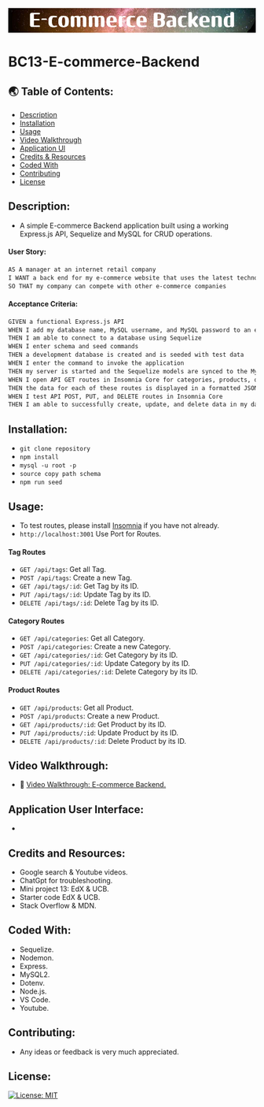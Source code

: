 <img src="./assets/images/banner.png">

# BC13-E-commerce-Backend

## 🌏 Table of Contents:
- [Description](#description)
- [Installation](#installation)
- [Usage](#usage)
- [Video Walkthrough](#video-walkthrough)
- [Application UI](#application-user-interface)
- [Credits & Resources](#credits-and-resources)
- [Coded With](#coded-with)
- [Contributing](#contributing)
- [License](#license)

## Description:
* A simple E-commerce Backend application built using a working Express.js API, Sequelize and MySQL for CRUD operations.

#### User Story:
```md
AS A manager at an internet retail company
I WANT a back end for my e-commerce website that uses the latest technologies
SO THAT my company can compete with other e-commerce companies
```
#### Acceptance Criteria:
```md
GIVEN a functional Express.js API
WHEN I add my database name, MySQL username, and MySQL password to an environment variable file
THEN I am able to connect to a database using Sequelize
WHEN I enter schema and seed commands
THEN a development database is created and is seeded with test data
WHEN I enter the command to invoke the application
THEN my server is started and the Sequelize models are synced to the MySQL database
WHEN I open API GET routes in Insomnia Core for categories, products, or tags
THEN the data for each of these routes is displayed in a formatted JSON
WHEN I test API POST, PUT, and DELETE routes in Insomnia Core
THEN I am able to successfully create, update, and delete data in my database
```

## Installation:
* `git clone repository`
* `npm install`
* `mysql -u root -p`
* `source copy path schema`
* `npm run seed`

## Usage:
* To test routes, please install [Insomnia](https://insomnia.rest/) if you have not already.
* `http://localhost:3001` Use Port for Routes.
#### Tag Routes
* `GET /api/tags`: Get all Tag.
* `POST /api/tags`: Create a new Tag.
* `GET /api/tags/:id`: Get Tag by its ID.
* `PUT /api/tags/:id`: Update Tag by its ID.
* `DELETE /api/tags/:id`: Delete Tag by its ID.

#### Category Routes
* `GET /api/categories`: Get all Category.
* `POST /api/categories`: Create a new Category.
* `GET /api/categories/:id`: Get Category by its ID.
* `PUT /api/categories/:id`: Update Category by its ID.
* `DELETE /api/categories/:id`: Delete Category by its ID.

#### Product Routes
* `GET /api/products`: Get all Product.
* `POST /api/products`: Create a new Product.
* `GET /api/products/:id`: Get Product by its ID.
* `PUT /api/products/:id`: Update Product by its ID.
* `DELETE /api/products/:id`: Delete Product by its ID.

## Video Walkthrough:
* 🎥 [Video Walkthrough: E-commerce Backend.]()

## Application User Interface:
*

## Credits and Resources:
* Google search & Youtube videos.
* ChatGpt for troubleshooting.
* Mini project 13: EdX & UCB.
* Starter code EdX & UCB.
* Stack Overflow & MDN.

## Coded With:
* Sequelize.
* Nodemon.
* Express.
* MySQL2.
* Dotenv.
* Node.js.
* VS Code.
* Youtube.

## Contributing:
* Any ideas or feedback is very much appreciated.

## License:
[![License: MIT](https://img.shields.io/badge/License-MIT-yellow.svg)](https://opensource.org/licenses/MIT)
